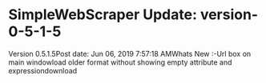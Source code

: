 # SimpleWebScraper Update: version-0-5-1-5

Version 0.5.1.5Post date: Jun 06, 2019 7:57:18 AMWhats New :-Url box on main windowload older format without showing empty attribute and expressiondownload